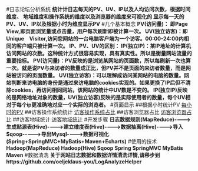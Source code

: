 #日志论坛分析系统
**统计计日志每天的PV、UV、IP以及人均访问次数，根据时间维度、**
**地域维度和操作系统的维度以及浏览器的维度来可视化的
显示每一天的PV、UV、IP以及根据小时为维度显示PV**
#几个基本概念
**PV(访问量)： 即Page View,即页面浏览量或点击量，用户每次刷新即被计算一次。
UV(独立访客)：即Unique　Visitor,访问您网站的一台电脑客户端为一个访客。00:00-24:00内相同的客户端只被计算一次。
IP、PV、UV的区别：
IP(独立IP)：某IP地址的计算机访问网站的次数。这种统计方式很容易实现，具有真实性。所以是衡量网站流量的重要指标。
PV(访问量)：PV反映的是浏览某网站的页面数，所以每刷新一次也算一次。就是说PV与来访者的数量成正比，但PV并不是页面的来访者数量，而是网站被访问的页面数量。
UV(独立访客)：可以理解成访问某网站的电脑的数量。网站判断来访电脑的身份是通过来访电脑的cookies实现的。如果更换了IP后但不清除cookies，再访问相同网站，该网站的统计中UV数是不变的。
IP(独立IP)反映的是网络地址对象的数量，UV(独立访客)反映的是实际使用者的数量，每个UV相对于每个ip更准确地对应一个实际的浏览者。**
#页面显示
##根据小时统计PV
[每小时的PV](PV.png)
##访客操作系统统计
[访客操作系统占比](PV.png)
##访客浏览器占比
[访客浏览器占比](Browser.png)
##访客地域统计
[访客地域统计](Province.png)
#开发步骤
**日志数据规则(MapReduce)---->生成贴源表(Hive)---->建立维度表(Hive)---->数据抽离(Hive)---->导入Sqoop----->导出Mysql---->数据可视化(Spring+SpringMVC+MyBatis+Maven+Echarts)**
#使用的技术
**Hadoop(MapReduce) 
Hadoop(Hive)
Sqoop
Spring
SpringMVC
MyBatis
Maven**
#数据清洗
**关于网站日志数据和数据详情清洗详情,请移步到https://github.com/oeljeklaus-you/LogAnalyzeHelper**
